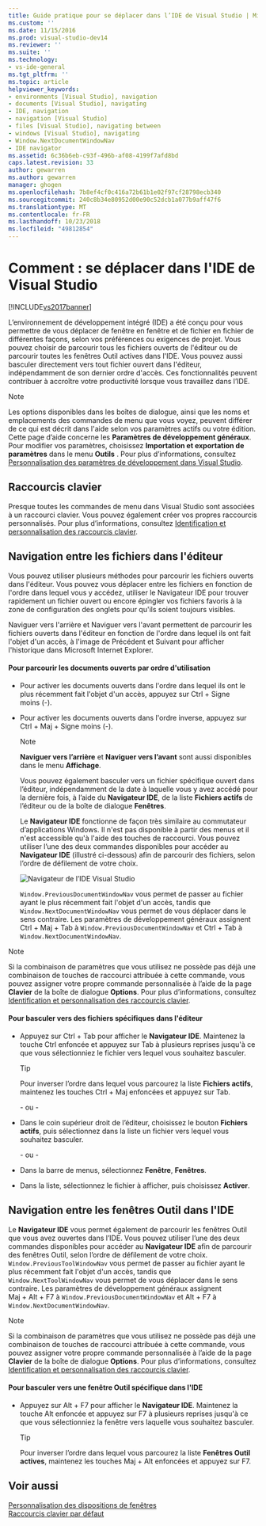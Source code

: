 ```yaml
---
title: Guide pratique pour se déplacer dans l’IDE de Visual Studio | Microsoft Docs
ms.custom: ''
ms.date: 11/15/2016
ms.prod: visual-studio-dev14
ms.reviewer: ''
ms.suite: ''
ms.technology:
- vs-ide-general
ms.tgt_pltfrm: ''
ms.topic: article
helpviewer_keywords:
- environments [Visual Studio], navigation
- documents [Visual Studio], navigating
- IDE, navigation
- navigation [Visual Studio]
- files [Visual Studio], navigating between
- windows [Visual Studio], navigating
- Window.NextDocumentWindowNav
- IDE navigator
ms.assetid: 6c36b6eb-c93f-496b-af08-4199f7afd8bd
caps.latest.revision: 33
author: gewarren
ms.author: gewarren
manager: ghogen
ms.openlocfilehash: 7b8ef4cf0c416a72b61b1e02f97cf28798ecb340
ms.sourcegitcommit: 240c8b34e80952d00e90c52dcb1a077b9aff47f6
ms.translationtype: MT
ms.contentlocale: fr-FR
ms.lasthandoff: 10/23/2018
ms.locfileid: "49812854"
---
```

# <a name="how-to-move-around-in-the-visual-studio-ide"></a>Comment : se déplacer dans l'IDE de Visual Studio
[!INCLUDE[vs2017banner](../includes/vs2017banner.md)]

L’environnement de développement intégré (IDE) a été conçu pour vous permettre de vous déplacer de fenêtre en fenêtre et de fichier en fichier de différentes façons, selon vos préférences ou exigences de projet. Vous pouvez choisir de parcourir tous les fichiers ouverts de l'éditeur ou de parcourir toutes les fenêtres Outil actives dans l'IDE. Vous pouvez aussi basculer directement vers tout fichier ouvert dans l'éditeur, indépendamment de son dernier ordre d'accès. Ces fonctionnalités peuvent contribuer à accroître votre productivité lorsque vous travaillez dans l’IDE.  
  
> [!NOTE]
>  Les options disponibles dans les boîtes de dialogue, ainsi que les noms et emplacements des commandes de menu que vous voyez, peuvent différer de ce qui est décrit dans l'aide selon vos paramètres actifs ou votre édition. Cette page d’aide concerne les **Paramètres de développement généraux**. Pour modifier vos paramètres, choisissez **Importation et exportation de paramètres** dans le menu **Outils** . Pour plus d’informations, consultez [Personnalisation des paramètres de développement dans Visual Studio](http://msdn.microsoft.com/en-us/22c4debb-4e31-47a8-8f19-16f328d7dcd3).  
  
## <a name="keyboard-shortcuts"></a>Raccourcis clavier  
 Presque toutes les commandes de menu dans Visual Studio sont associées à un raccourci clavier. Vous pouvez également créer vos propres raccourcis personnalisés. Pour plus d’informations, consultez [Identification et personnalisation des raccourcis clavier](../ide/identifying-and-customizing-keyboard-shortcuts-in-visual-studio.md).  
  
## <a name="navigating-among-files-in-the-editor"></a>Navigation entre les fichiers dans l'éditeur  
 Vous pouvez utiliser plusieurs méthodes pour parcourir les fichiers ouverts dans l'éditeur. Vous pouvez vous déplacer entre les fichiers en fonction de l'ordre dans lequel vous y accédez, utiliser le Navigateur IDE pour trouver rapidement un fichier ouvert ou encore épingler vos fichiers favoris à la zone de configuration des onglets pour qu'ils soient toujours visibles.  
  
 Naviguer vers l'arrière et Naviguer vers l'avant permettent de parcourir les fichiers ouverts dans l'éditeur en fonction de l'ordre dans lequel ils ont fait l'objet d'un accès, à l'image de Précédent et Suivant pour afficher l'historique dans Microsoft Internet Explorer.  
  
#### <a name="to-move-through-open-files-in-order-of-use"></a>Pour parcourir les documents ouverts par ordre d'utilisation  
  
- Pour activer les documents ouverts dans l'ordre dans lequel ils ont le plus récemment fait l'objet d'un accès, appuyez sur Ctrl + Signe moins (-).  
  
- Pour activer les documents ouverts dans l'ordre inverse, appuyez sur Ctrl + Maj + Signe moins (-).  
  
  > [!NOTE]
  >  **Naviguer vers l’arrière** et **Naviguer vers l’avant** sont aussi disponibles dans le menu **Affichage**.  
  
  Vous pouvez également basculer vers un fichier spécifique ouvert dans l’éditeur, indépendamment de la date à laquelle vous y avez accédé pour la dernière fois, à l’aide du **Navigateur IDE**, de la liste **Fichiers actifs** de l’éditeur ou de la boîte de dialogue **Fenêtres**.  
  
  Le **Navigateur IDE** fonctionne de façon très similaire au commutateur d’applications Windows. Il n'est pas disponible à partir des menus et il n'est accessible qu'à l'aide des touches de raccourci. Vous pouvez utiliser l’une des deux commandes disponibles pour accéder au **Navigateur IDE** (illustré ci-dessous) afin de parcourir des fichiers, selon l’ordre de défilement de votre choix.  
  
  ![Navigateur de l’IDE Visual Studio](../ide/media/vs2015-ide-navigator.png "VS2015_IDE_Navigator")  
  
  `Window.PreviousDocumentWindowNav` vous permet de passer au fichier ayant le plus récemment fait l'objet d'un accès, tandis que `Window.NextDocumentWindowNav` vous permet de vous déplacer dans le sens contraire. Les paramètres de développement généraux assignent Ctrl + Maj + Tab à `Window.PreviousDocumentWindowNav` et Ctrl + Tab à `Window.NextDocumentWindowNav`.  
  
> [!NOTE]
>  Si la combinaison de paramètres que vous utilisez ne possède pas déjà une combinaison de touches de raccourci attribuée à cette commande, vous pouvez assigner votre propre commande personnalisée à l’aide de la page **Clavier** de la boîte de dialogue **Options**. Pour plus d’informations, consultez [Identification et personnalisation des raccourcis clavier](../ide/identifying-and-customizing-keyboard-shortcuts-in-visual-studio.md).  
  
#### <a name="to-switch-to-specific-files-in-the-editor"></a>Pour basculer vers des fichiers spécifiques dans l'éditeur  
  
-   Appuyez sur Ctrl + Tab pour afficher le **Navigateur IDE**. Maintenez la touche Ctrl enfoncée et appuyez sur Tab à plusieurs reprises jusqu'à ce que vous sélectionniez le fichier vers lequel vous souhaitez basculer.  
  
    > [!TIP]
    >  Pour inverser l’ordre dans lequel vous parcourez la liste **Fichiers actifs**, maintenez les touches Ctrl + Maj enfoncées et appuyez sur Tab.  
  
     \- ou -  
  
-   Dans le coin supérieur droit de l’éditeur, choisissez le bouton **Fichiers actifs**, puis sélectionnez dans la liste un fichier vers lequel vous souhaitez basculer.  
  
     \- ou -  
  
-   Dans la barre de menus, sélectionnez **Fenêtre**, **Fenêtres**.  
  
-   Dans la liste, sélectionnez le fichier à afficher, puis choisissez **Activer**.  
  
## <a name="navigating-among-tool-windows-in-the-ide"></a>Navigation entre les fenêtres Outil dans l'IDE  
 Le **Navigateur IDE** vous permet également de parcourir les fenêtres Outil que vous avez ouvertes dans l’IDE. Vous pouvez utiliser l’une des deux commandes disponibles pour accéder au **Navigateur IDE** afin de parcourir des fenêtres Outil, selon l’ordre de défilement de votre choix. `Window.PreviousToolWindowNav` vous permet de passer au fichier ayant le plus récemment fait l'objet d'un accès, tandis que `Window.NextToolWindowNav` vous permet de vous déplacer dans le sens contraire. Les paramètres de développement généraux assignent Maj + Alt + F7 à `Window.PreviousDocumentWindowNav` et Alt + F7 à `Window.NextDocumentWindowNav`.  
  
> [!NOTE]
>  Si la combinaison de paramètres que vous utilisez ne possède pas déjà une combinaison de touches de raccourci attribuée à cette commande, vous pouvez assigner votre propre commande personnalisée à l’aide de la page **Clavier** de la boîte de dialogue **Options**. Pour plus d’informations, consultez [Identification et personnalisation des raccourcis clavier](../ide/identifying-and-customizing-keyboard-shortcuts-in-visual-studio.md).  
  
#### <a name="to-switch-to-a-specific-tool-window-in-the-ide"></a>Pour basculer vers une fenêtre Outil spécifique dans l'IDE  
  
-   Appuyez sur Alt + F7 pour afficher le **Navigateur IDE**. Maintenez la touche Alt enfoncée et appuyez sur F7 à plusieurs reprises jusqu'à ce que vous sélectionniez la fenêtre vers laquelle vous souhaitez basculer.  
  
    > [!TIP]
    >  Pour inverser l’ordre dans lequel vous parcourez la liste **Fenêtres Outil actives**, maintenez les touches Maj + Alt enfoncées et appuyez sur F7.  
  
## <a name="see-also"></a>Voir aussi  
 [Personnalisation des dispositions de fenêtres](../ide/customizing-window-layouts-in-visual-studio.md)   
 [Raccourcis clavier par défaut](../ide/default-keyboard-shortcuts-in-visual-studio.md)





